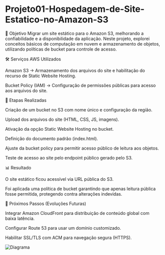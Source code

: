 # Projeto01-Hospedagem-de-Site-Estatico-no-Amazon-S3

🎯 Objetivo
Migrar um site estático para o Amazon S3, melhorando a confiabilidade e a disponibilidade da aplicação. Neste projeto, explorei conceitos básicos de computação em nuvem e armazenamento de objetos, utilizando políticas de bucket para controle de acesso.


🛠️ Serviços AWS Utilizados

Amazon S3 → Armazenamento dos arquivos do site e habilitação do recurso de Static Website Hosting.

Bucket Policy (IAM) → Configuração de permissões públicas para acesso aos arquivos do site.


🚀 Etapas Realizadas

Criação de um bucket no S3 com nome único e configuração da região.

Upload dos arquivos do site (HTML, CSS, JS, imagens).

Ativação da opção Static Website Hosting no bucket.

Definição do documento padrão (index.html).

Ajuste da bucket policy para permitir acesso público de leitura aos objetos.

Teste de acesso ao site pelo endpoint público gerado pelo S3.

📊 Resultado

O site estático ficou acessível via URL pública do S3.

Foi aplicada uma política de bucket garantindo que apenas leitura pública fosse permitida, protegendo contra alterações indevidas.

🔧 Próximos Passos (Evoluções Futuras)

Integrar Amazon CloudFront para distribuição de conteúdo global com baixa latência.

Configurar Route 53 para usar um domínio customizado.

Habilitar SSL/TLS com ACM para navegação segura (HTTPS).

![Diagrama](https://github.com/user-attachments/assets/dd4f5266-4840-4d98-b430-846f92bacfd3)
